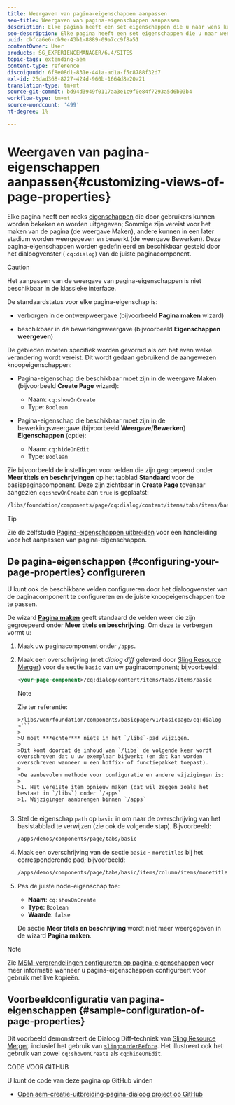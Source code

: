 ```yaml
---
title: Weergaven van pagina-eigenschappen aanpassen
seo-title: Weergaven van pagina-eigenschappen aanpassen
description: Elke pagina heeft een set eigenschappen die u naar wens kunt bewerken
seo-description: Elke pagina heeft een set eigenschappen die u naar wens kunt bewerken
uuid: cbfca6e6-cb9e-43b1-8889-09a7cc9f8a51
contentOwner: User
products: SG_EXPERIENCEMANAGER/6.4/SITES
topic-tags: extending-aem
content-type: reference
discoiquuid: 6f8e08d1-831e-441a-ad1a-f5c8788f32d7
exl-id: 25dad368-8227-424d-960b-1664d8e20a21
translation-type: tm+mt
source-git-commit: bd94d3949f0117aa3e1c9f0e84f7293a5d6b03b4
workflow-type: tm+mt
source-wordcount: '499'
ht-degree: 1%

---
```


# Weergaven van pagina-eigenschappen aanpassen{#customizing-views-of-page-properties}

Elke pagina heeft een reeks [eigenschappen](/help/sites-authoring/editing-page-properties.md) die door gebruikers kunnen worden bekeken en worden uitgegeven; Sommige zijn vereist voor het maken van de pagina (de weergave Maken), andere kunnen in een later stadium worden weergegeven en bewerkt (de weergave Bewerken). Deze pagina-eigenschappen worden gedefinieerd en beschikbaar gesteld door het dialoogvenster ( `cq:dialog`) van de juiste paginacomponent.

>[!CAUTION]
>
>Het aanpassen van de weergave van pagina-eigenschappen is niet beschikbaar in de klassieke interface.

De standaardstatus voor elke pagina-eigenschap is:

* verborgen in de ontwerpweergave (bijvoorbeeld **Pagina maken** wizard)

* beschikbaar in de bewerkingsweergave (bijvoorbeeld **Eigenschappen weergeven**)

De gebieden moeten specifiek worden gevormd als om het even welke verandering wordt vereist. Dit wordt gedaan gebruikend de aangewezen knoopeigenschappen:

* Pagina-eigenschap die beschikbaar moet zijn in de weergave Maken (bijvoorbeeld **Create Page** wizard):

   * Naam: `cq:showOnCreate`
   * Type: `Boolean`

* Pagina-eigenschap die beschikbaar moet zijn in de bewerkingsweergave (bijvoorbeeld **Weergave**/**Bewerken**) **Eigenschappen** (optie):

   * Naam: `cq:hideOnEdit`
   * Type: `Boolean`

Zie bijvoorbeeld de instellingen voor velden die zijn gegroepeerd onder **Meer titels en beschrijvingen** op het tabblad **Standaard** voor de basispaginacomponent. Deze zijn zichtbaar in **Create Page** tovenaar aangezien `cq:showOnCreate` aan `true` is geplaatst:

```xml
/libs/foundation/components/page/cq:dialog/content/items/tabs/items/basic/items/column/items/moretitles
```

>[!TIP]
>
>Zie de zelfstudie [Pagina-eigenschappen uitbreiden](https://docs.adobe.com/content/help/en/experience-manager-learn/sites/developing/page-properties-technical-video-develop.html) voor een handleiding voor het aanpassen van pagina-eigenschappen.

## De pagina-eigenschappen {#configuring-your-page-properties} configureren

U kunt ook de beschikbare velden configureren door het dialoogvenster van de paginacomponent te configureren en de juiste knoopeigenschappen toe te passen.

De wizard [**Pagina maken**](/help/sites-authoring/managing-pages.md#creating-a-new-page) geeft standaard de velden weer die zijn gegroepeerd onder **Meer titels en beschrijving**. Om deze te verbergen vormt u:

1. Maak uw paginacomponent onder `/apps`.
1. Maak een overschrijving (met *dialog diff* geleverd door [Sling Resource Merger](/help/sites-developing/sling-resource-merger.md)) voor de sectie `basic` van uw paginacomponent; bijvoorbeeld:

   ```xml
   <your-page-component>/cq:dialog/content/items/tabs/items/basic
   ```

   >[!NOTE]
   >
   >Zie ter referentie:
   >
   >
   ```
   >/libs/wcm/foundation/components/basicpage/v1/basicpage/cq:dialog
   >```
   >
   >U moet ***echter*** niets in het `/libs`-pad wijzigen.
   >
   >Dit komt doordat de inhoud van `/libs` de volgende keer wordt overschreven dat u uw exemplaar bijwerkt (en dat kan worden overschreven wanneer u een hotfix- of functiepakket toepast).
   >
   >De aanbevolen methode voor configuratie en andere wijzigingen is:
   >
   >1. Het vereiste item opnieuw maken (dat wil zeggen zoals het bestaat in `/libs`) onder `/apps`
   >1. Wijzigingen aanbrengen binnen `/apps`


1. Stel de eigenschap `path` op `basic` in om naar de overschrijving van het basistabblad te verwijzen (zie ook de volgende stap). Bijvoorbeeld:

   ```xml
   /apps/demos/components/page/tabs/basic
   ```

1. Maak een overschrijving van de sectie `basic` - `moretitles` bij het corresponderende pad; bijvoorbeeld:

   ```xml
   /apps/demos/components/page/tabs/basic/items/column/items/moretitles
   ```

1. Pas de juiste node-eigenschap toe:

   * **Naam**:  `cq:showOnCreate`
   * **Type**:  `Boolean`
   * **Waarde**:  `false`

   De sectie **Meer titels en beschrijving** wordt niet meer weergegeven in de wizard **Pagina maken**.

>[!NOTE]
>
>Zie [MSM-vergrendelingen configureren op pagina-eigenschappen](/help/sites-developing/extending-msm.md#configuring-msm-locks-on-page-properties-touch-enabled-ui) voor meer informatie wanneer u pagina-eigenschappen configureert voor gebruik met live kopieën.

## Voorbeeldconfiguratie van pagina-eigenschappen {#sample-configuration-of-page-properties}

Dit voorbeeld demonstreert de Dialoog Diff-techniek van [Sling Resource Merger](/help/sites-developing/sling-resource-merger.md). inclusief het gebruik van [`sling:orderBefore`](/help/sites-developing/sling-resource-merger.md#properties). Het illustreert ook het gebruik van zowel `cq:showOnCreate` als `cq:hideOnEdit`.

CODE VOOR GITHUB

U kunt de code van deze pagina op GitHub vinden

* [Open aem-creatie-uitbreiding-pagina-dialoog project op GitHub](https://github.com/Adobe-Marketing-Cloud/aem-authoring-extension-page-dialog)
